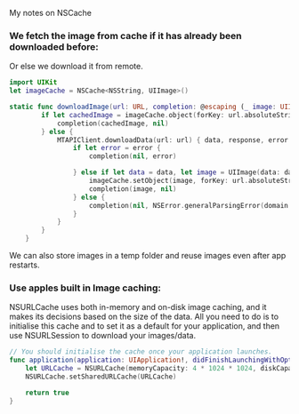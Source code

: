 My notes on NSCache <!--more-->

### We fetch the image from cache if it has already been downloaded before:
Or else we download it from remote.
```swift
import UIKit
let imageCache = NSCache<NSString, UIImage>()

static func downloadImage(url: URL, completion: @escaping (_ image: UIImage?, _ error: Error? ) -> Void) {
        if let cachedImage = imageCache.object(forKey: url.absoluteString as NSString) {
            completion(cachedImage, nil)
        } else {
            MTAPIClient.downloadData(url: url) { data, response, error in
                if let error = error {
                    completion(nil, error)

                } else if let data = data, let image = UIImage(data: data) {
                    imageCache.setObject(image, forKey: url.absoluteString as NSString)
                    completion(image, nil)
                } else {
                    completion(nil, NSError.generalParsingError(domain: url.absoluteString))
                }
            }
        }
    }
```
We can also store images in a temp folder and reuse images even after app restarts.

### Use apples built in Image caching:
NSURLCache uses both in-memory and on-disk image caching, and it makes its decisions based on the size of the data. All you need to do is to initialise this cache and to set it as a default for your application, and then use NSURLSession to download your images/data.
```swift
// You should initialise the cache once your application launches.
func application(application: UIApplication!, didFinishLaunchingWithOptions launchOptions: NSDictionary!) -> Bool {
    let URLCache = NSURLCache(memoryCapacity: 4 * 1024 * 1024, diskCapacity: 20 * 1024 * 1024, diskPath: nil)
    NSURLCache.setSharedURLCache(URLCache)

    return true
}
```
